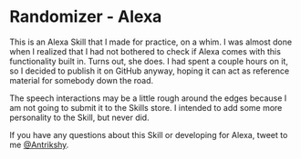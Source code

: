 Randomizer - Alexa
==================

This is an Alexa Skill that I made for practice, on a whim. I was almost done when I realized that I had not bothered to check if Alexa comes with this functionality built in. Turns out, she does. I had spent a couple hours on it, so I decided to publish it on GitHub anyway, hoping it can act as reference material for somebody down the road.

The speech interactions may be a little rough around the edges because I am not going to submit it to the Skills store. I intended to add some more personality to the Skill, but never did.

If you have any questions about this Skill or developing for Alexa, tweet to me [@Antrikshy](http://twitter.com/Antrikshy).